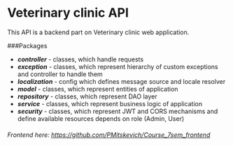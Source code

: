 # Veterinary clinic API

This API is a backend part on Veterinary clinic web application.<br/>

###Packages

- ***controller*** - classes, which handle requests
- ***exception*** - classes, which represent hierarchy of custom exceptions
and controller to handle them
- ***localization*** - config which defines message source and locale resolver
- ***model*** - classes, which represent entities of application
- ***repository*** - classes, which represent DAO layer
- ***service*** - classes, which represent business logic of application
- ***security*** - classes, which represent JWT and CORS mechanisms and define available resources 
depends on role (Admin, User)

###### Frontend here: https://github.com/PMitskevich/Course_7sem_frontend
